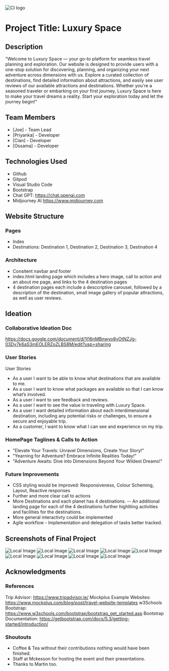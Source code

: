 ![CI logo](https://codeinstitute.s3.amazonaws.com/fullstack/ci_logo_small.png)

# Project Title: Luxury Space

## Description
"Welcome to Luxury Space — your go-to platform for seamless travel planning and exploration. Our website is designed to provide users with a one-stop solution for discovering, planning, and organizing your next adventure across dimensions with us. Explore a curated collection of destinations, find detailed information about attractions, and easily see user reviews of our available attractions and destinations. Whether you're a seasoned traveler or embarking on your first journey, Luxury Space is here to make your travel dreams a reality. Start your exploration today and let the journey begin!"

## Team Members

- [Joe] - Team Lead
- [Priyanka] - Developer
- [Cian] - Developer
- [Ossama] - Developer

## Technologies Used
- Github
- Gitpod
- Visual Studio Code
- Bootstrap
- Chat GPT: https://chat.openai.com
- Midjourney AI https://www.midjourney.com 

## Website Structure
### Pages
- Index
- Destinations: Destination 1, Destination 2, Destination 3, Destination 4

### Architecture 
- Consitent navbar and footer
- index.html landing page which includes a hero image, call to action and an about me page, and links to the 4 destination pages
- 4 destination pages each include a desccriptive carousel, followed by a description of the destination, small image gallery of popular attractions, as well as user reviews.

## Ideation

### Collaborative Ideation Doc
https://docs.google.com/document/d/1I16nMBnwyo8vOtNZJg-03Dy7k6aS3mEOLERZoZLBS8M/edit?usp=sharing

### User Stories
User Stories
- As a user I want to be able to know what destinations that are available to me.
- As a user I want to know what packages are available so that I can know what’s involved.
- As a user I want to see feedback and reviews.
- As a user I want to see the value in traveling with Luxury Space.
- As a user  I want detailed information about each interdimensional destination, including any potential risks or challenges, to ensure a secure and enjoyable trip.
- As a customer, I want to know what I can see and experience on my trip.

### HomePage Taglines & Calls to Action

- "Elevate Your Travels: Unravel Dimensions, Create Your Story!"
- "Yearning for Adventure? Embrace Infinite Realities Today!"
- "Adventure Awaits: Dive into Dimensions Beyond Your Wildest Dreams!"


### Future Improvements
- CSS styling would be improved: Responsiveness, Colour Scheming, Layout, Reactive responses
- Further and more clear call to actions
- More Destinations and each planet has 4 destinations. 
-- An additional landing page for each of the 4 destinations further highliting activities and facilities for the destinations.
- More general interactivty could be implemented
- Agile workflow - Implementation and delegation of tasks better tracked.

## Screenshots of Final Project
![Local Image](ResponsiveIcyplanet.png)
![Local Image](ourdestination.png)
![Local Image](Iceyplanet3.png)
![Local Image](Iceyplanet2.png)
![Local Image](Icyplanet.png)
![Local Image](aboutus.png)
![Local Image](homepage.png)
![Local Image](homepagedestination.png)
![Local Image](footer.png)

## Acknowledgments

### References
Trip Advisor: https://www.tripadvisor.ie/
Mockplus Example Websites: https://www.mockplus.com/blog/post/travel-website-templates
w3Schools Bootstrap: https://www.w3schools.com/bootstrap/bootstrap_get_started.asp
Bootstrap Documentation: https://getbootstrap.com/docs/5.3/getting-started/introduction/

### Shoutouts
- Coffee & Tea without their contributions nothing would have been finished.
- Staff at Mckesson for hosting the event and their presentations.
- Thanks to Martin too.







